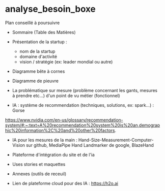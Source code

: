 # analyse_besoin_boxe
Plan conseillé à poursuivre 

- Sommaire (Table des Matières)
- Présentation de la startup : 
    - nom de la startup
    - domaine d'activité
    - vision / stratégie (ex: leader mondial ou autre)

- Diagramme bête à cornes
- Diagramme de pieuvre
- La problématique sur mesure (problème concernant les gants, mesures à prendre etc...) d'un point de vu métier (fonctionnel)
- IA : système de recommendation (techniques, solutions, ex: spark...) : Gorse

https://www.nvidia.com/en-us/glossary/recommendation-system/#:~:text=A%20recommendation%20system%20is%20an,demographic%20information%2C%20and%20other%20factors.

- IA pour les mesures de la main : Hand-Size-Measurement-Computer-Vision sur github, MediaPipe Hand Landmarker de google, BlazeHand
- Plateforme d'intégration du site et de l'ia
- Uses stories et maquettes
- Annexes (outils de receuil)

- Lien de plateforme cloud pour des IA : https://h2o.ai